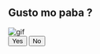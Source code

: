 <!doctype html>
<html lang="en"> 
 <head> 
  <meta charset="UTF-8"> 
  <meta name="viewport" content="width=device-width, initial-scale=1.0"> 
  <title>Message for you</title> 
  <link rel="stylesheet" href="style.css"> 
 </head> 
 <body> 
  <div class="wrapper"> 
   <h2 class="question">Gusto mo paba ?</h2> 
   <img class="gif" alt="gif" src="https://raw.githubusercontent.com/DzarelDeveloper/Img/main/gifyou.webp"> 
   <div class="btn-group"> <button class="yes-btn">Yes</button> <button class="no-btn">No</button> 
   </div> 
  </div> 
  <script src="script.js"></script> 
 </body>
</html>
